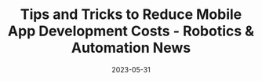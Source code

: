 ---
category:
- .nan
date: 2023-05-31
keyword_suggestion: ubuntu docker install
post_inspiration: https://roboticsandautomationnews.com/2023/05/16/tips-and-tricks-to-reduce-mobile-app-development-costs/68320/
silot_terms: infrastructure os
title: Tips and Tricks to Reduce Mobile App Development Costs - Robotics &amp; <b>Automation</b>
  News
---